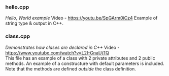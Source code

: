 ### hello.cpp
*Hello, World example*
Video - https://youtu.be/SpGArm0iCz4 
Example of string type & output in C++.

### class.cpp
*Demonstrates how clases are declared in C++*
Video - https://www.youtube.com/watch?v=L2I-GnaUjTQ  
This file has an example of a class with 2 private attributes and 2 public methods.  An example of a constructure with default parameters is included.  Note that the methods are defined *outside* the class definition.
